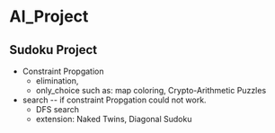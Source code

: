 # AI_Project

## Sudoku Project

- Constraint Propgation
    + elimination,
    + only_choice
    such as: map coloring, Crypto-Arithmetic Puzzles
- search -- if constraint Propgation could not work.  
    + DFS search
    + extension: Naked Twins, Diagonal Sudoku
